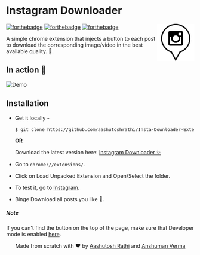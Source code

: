 # Instagram Downloader

[<img src="img/icon-128x128.png" align="right" width="100">](https://github.com/aashutoshrathi/Insta-Downloader-Extension)

[![forthebadge](http://forthebadge.com/images/badges/built-with-love.svg)](http://forthebadge.com)
[![forthebadge](http://forthebadge.com/images/badges/uses-js.svg)](http://forthebadge.com)
[![forthebadge](http://forthebadge.com/images/badges/makes-people-smile.svg)](http://forthebadge.com)

A simple chrome extension that injects a button to each post to download the corresponding image/video in the best available quality. :tada:.


## In action :movie_camera:

![Demo](https://media.giphy.com/media/3ohs4rvNk4punuQAta/giphy.gif)


## Installation

 - Get it locally -
   ```sh
   $ git clone https://github.com/aashutoshrathi/Insta-Downloader-Extension.git
   ```

   **OR**

   Download the latest version here: [Instagram Downloader ✨](https://github.com/aashutoshrathi/Insta-Downloader-Extension/archive/master.zip)

 - Go to `chrome://extensions/`.
 - Click on Load Unpacked Extension and Open/Select the folder.


 - To test it, go to [Instagram](https://www.instagram.com).
 - Binge Download all posts you like :rocket:.


##### Note

If you can't find the button on the top of the page, make sure that Developer mode is enabled [here](https://developer.chrome.com/extensions/faq#faq-dev-01).



<p align="center"> Made from scratch with ❤ by <a href="https://github.com/aashutoshrathi">Aashutosh Rathi</a> and <a href="https://github.com/anshumanv">Anshuman Verma</a> </p>
